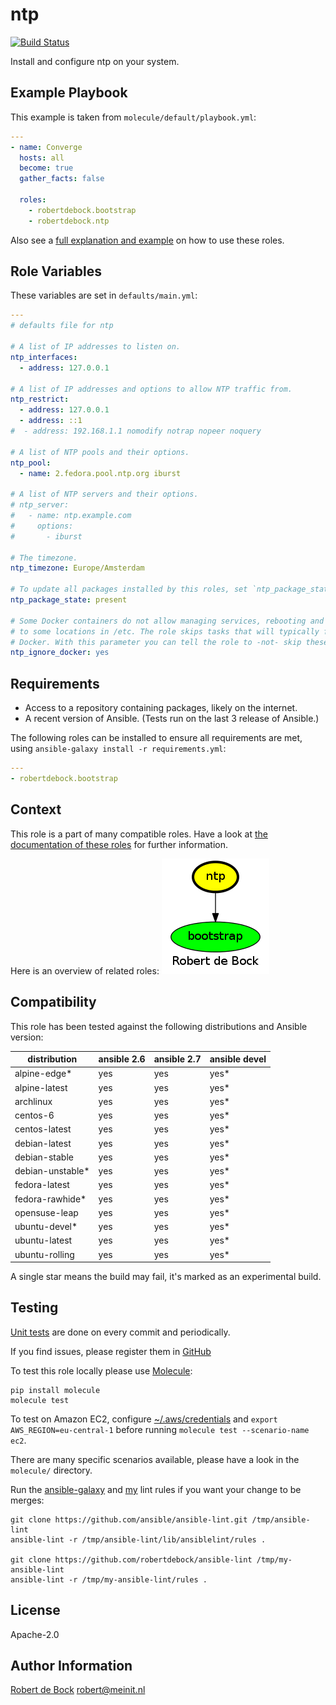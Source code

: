 ntp
=========

[![Build Status](https://travis-ci.org/robertdebock/ansible-role-ntp.svg?branch=master)](https://travis-ci.org/robertdebock/ansible-role-ntp)

Install and configure ntp on your system.

Example Playbook
----------------

This example is taken from `molecule/default/playbook.yml`:
```yaml
---
- name: Converge
  hosts: all
  become: true
  gather_facts: false

  roles:
    - robertdebock.bootstrap
    - robertdebock.ntp

```

Also see a [full explanation and example](https://robertdebock.nl/how-to-use-these-roles.html) on how to use these roles.

Role Variables
--------------

These variables are set in `defaults/main.yml`:
```yaml
---
# defaults file for ntp

# A list of IP addresses to listen on.
ntp_interfaces:
  - address: 127.0.0.1

# A list of IP addresses and options to allow NTP traffic from.
ntp_restrict:
  - address: 127.0.0.1
  - address: ::1
#  - address: 192.168.1.1 nomodify notrap nopeer noquery

# A list of NTP pools and their options.
ntp_pool:
  - name: 2.fedora.pool.ntp.org iburst

# A list of NTP servers and their options.
# ntp_server:
#   - name: ntp.example.com
#     options:
#       - iburst

# The timezone.
ntp_timezone: Europe/Amsterdam

# To update all packages installed by this roles, set `ntp_package_state` to `latest`.
ntp_package_state: present

# Some Docker containers do not allow managing services, rebooting and writing
# to some locations in /etc. The role skips tasks that will typically fail in
# Docker. With this parameter you can tell the role to -not- skip these tasks.
ntp_ignore_docker: yes

```

Requirements
------------

- Access to a repository containing packages, likely on the internet.
- A recent version of Ansible. (Tests run on the last 3 release of Ansible.)

The following roles can be installed to ensure all requirements are met, using `ansible-galaxy install -r requirements.yml`:

```yaml
---
- robertdebock.bootstrap

```

Context
-------

This role is a part of many compatible roles. Have a look at [the documentation of these roles](https://robertdebock.nl/) for further information.

Here is an overview of related roles:
![dependencies](https://raw.githubusercontent.com/robertdebock/drawings/artifacts/ntp.png "Dependency")


Compatibility
-------------

This role has been tested against the following distributions and Ansible version:

|distribution|ansible 2.6|ansible 2.7|ansible devel|
|------------|-----------|-----------|-------------|
|alpine-edge*|yes|yes|yes*|
|alpine-latest|yes|yes|yes*|
|archlinux|yes|yes|yes*|
|centos-6|yes|yes|yes*|
|centos-latest|yes|yes|yes*|
|debian-latest|yes|yes|yes*|
|debian-stable|yes|yes|yes*|
|debian-unstable*|yes|yes|yes*|
|fedora-latest|yes|yes|yes*|
|fedora-rawhide*|yes|yes|yes*|
|opensuse-leap|yes|yes|yes*|
|ubuntu-devel*|yes|yes|yes*|
|ubuntu-latest|yes|yes|yes*|
|ubuntu-rolling|yes|yes|yes*|

A single star means the build may fail, it's marked as an experimental build.

Testing
-------

[Unit tests](https://travis-ci.org/robertdebock/ansible-role-ntp) are done on every commit and periodically.

If you find issues, please register them in [GitHub](https://github.com/robertdebock/ansible-role-ntp/issues)

To test this role locally please use [Molecule](https://github.com/metacloud/molecule):
```
pip install molecule
molecule test
```

To test on Amazon EC2, configure [~/.aws/credentials](https://docs.aws.amazon.com/sdk-for-java/v1/developer-guide/credentials.html) and `export AWS_REGION=eu-central-1` before running `molecule test --scenario-name ec2`.

There are many specific scenarios available, please have a look in the `molecule/` directory.

Run the [ansible-galaxy](https://github.com/ansible/galaxy-lint-rules) and [my](https://github.com/robertdebock/ansible-lint-rules) lint rules if you want your change to be merges:

```shell
git clone https://github.com/ansible/ansible-lint.git /tmp/ansible-lint
ansible-lint -r /tmp/ansible-lint/lib/ansiblelint/rules .

git clone https://github.com/robertdebock/ansible-lint /tmp/my-ansible-lint
ansible-lint -r /tmp/my-ansible-lint/rules .
```

License
-------

Apache-2.0


Author Information
------------------

[Robert de Bock](https://robertdebock.nl/) <robert@meinit.nl>
